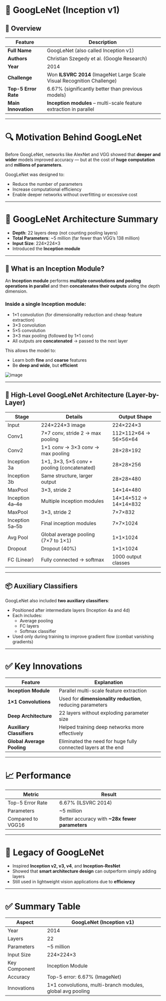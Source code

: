 # 🧠 **GoogLeNet (Inception v1)**

## 📌 **Overview**

| Feature               | Description                                                  |
|------------------------|--------------------------------------------------------------|
| **Full Name**         | GoogLeNet (also called Inception v1)                         |
| **Authors**           | Christian Szegedy et al. (Google Research)                   |
| **Year**              | 2014                                                         |
| **Challenge**         | Won **ILSVRC 2014** (ImageNet Large Scale Visual Recognition Challenge) |
| **Top-5 Error Rate**  | 6.67% (significantly better than previous models)            |
| **Main Innovation**   | **Inception modules** – multi-scale feature extraction in parallel |

---

# 🔍 **Motivation Behind GoogLeNet**

Before GoogLeNet, networks like AlexNet and VGG showed that **deeper and wider** models improved accuracy — but at the cost of **huge computation** and **millions of parameters**.

GoogLeNet was designed to:
- Reduce the number of parameters
- Increase computational efficiency
- Enable deeper networks without overfitting or excessive cost

---

# 🧱 **GoogLeNet Architecture Summary**

- **Depth**: 22 layers deep (not counting pooling layers)
- **Total Parameters**: ~5 million (far fewer than VGG’s 138 million)
- **Input Size**: 224×224×3
- Introduced the **Inception module**

---

## 🧬 **What is an Inception Module?**

An **Inception module** performs **multiple convolutions and pooling operations in parallel** and then **concatenates their outputs** along the depth dimension.

### Inside a single Inception module:
- 1×1 convolution (for dimensionality reduction and cheap feature extraction)
- 3×3 convolution
- 5×5 convolution
- 3×3 max pooling (followed by 1×1 conv)
- All outputs are **concatenated** → passed to the next layer

This allows the model to:
- Learn both **fine** and **coarse** features
- Be **deep and wide**, but **efficient**

![image](https://github.com/user-attachments/assets/002655a0-f63b-4ee1-a0e8-96ea8b29d06a)

---

## 🧱 **High-Level GoogLeNet Architecture (Layer-by-Layer)**

| **Stage**   | **Details**                                                        | **Output Shape**           |
|-------------|---------------------------------------------------------------------|-----------------------------|
| Input       | 224×224×3 image                                                    | 224×224×3                   |
| Conv1       | 7×7 conv, stride 2 → max pooling                                   | 112×112×64 → 56×56×64       |
| Conv2       | 1×1 conv → 3×3 conv → max pooling                                  | 28×28×192                   |
| Inception 3a| 1×1, 3×3, 5×5 conv + pooling (concatenated)                        | 28×28×256                   |
| Inception 3b| Same structure, larger output                                      | 28×28×480                   |
| MaxPool     | 3×3, stride 2                                                      | 14×14×480                   |
| Inception 4a–4e | Multiple inception modules                                     | 14×14×512 → 14×14×832       |
| MaxPool     | 3×3, stride 2                                                      | 7×7×832                     |
| Inception 5a–5b | Final inception modules                                        | 7×7×1024                    |
| Avg Pool    | Global average pooling (7×7 to 1×1)                                | 1×1×1024                    |
| Dropout     | Dropout (40%)                                                     | 1×1×1024                    |
| FC (Linear) | Fully connected → softmax                                          | 1000 output classes         |

---

## 📦 **Auxiliary Classifiers**

GoogLeNet also included **two auxiliary classifiers**:
- Positioned after intermediate layers (Inception 4a and 4d)
- Each includes:
  - Average pooling
  - FC layers
  - Softmax classifier
- Used only during training to improve gradient flow (combat vanishing gradients)

---

# ✅ **Key Innovations**

| Feature               | Explanation                                                                 |
|------------------------|------------------------------------------------------------------------------|
| **Inception Module**  | Parallel multi-scale feature extraction                                     |
| **1×1 Convolutions**  | Used for **dimensionality reduction**, reducing parameters                  |
| **Deep Architecture**| 22 layers without exploding parameter size                                   |
| **Auxiliary Classifiers** | Helped training deep networks more effectively                         |
| **Global Average Pooling** | Eliminated the need for huge fully connected layers at the end        |

---

# 📈 **Performance**

| Metric              | Result            |
|---------------------|-------------------|
| Top-5 Error Rate    | 6.67% (ILSVRC 2014)|
| Parameters          | ~5 million         |
| Compared to VGG16   | Better accuracy with **~28x fewer parameters** |

---

# 🧠 **Legacy of GoogLeNet**

- Inspired **Inception v2, v3, v4**, and **Inception-ResNet**
- Showed that **smart architecture design** can outperform simply adding layers
- Still used in lightweight vision applications due to **efficiency**

---

# ✅ **Summary Table**

| **Aspect**           | **GoogLeNet (Inception v1)**            |
|----------------------|------------------------------------------|
| Year                 | 2014                                     |
| Layers               | 22                                       |
| Parameters           | ~5 million                               |
| Input Size           | 224×224×3                                |
| Key Component        | Inception Module                         |
| Accuracy             | Top-5 error: 6.67% (ImageNet)            |
| Innovations          | 1×1 convolutions, multi-branch modules, global avg pooling |
